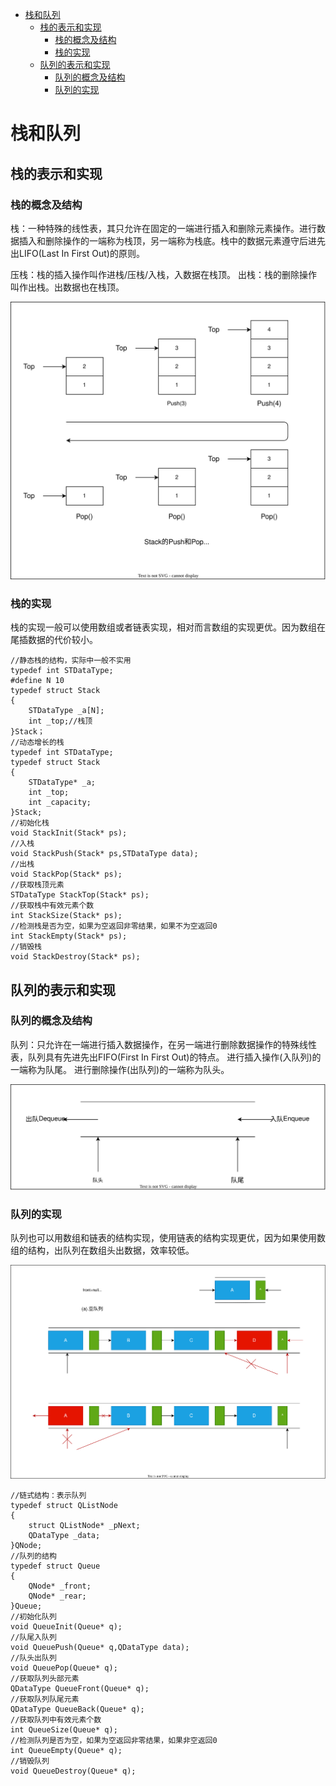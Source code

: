 - [栈和队列](#栈和队列)
  - [栈的表示和实现](#栈的表示和实现)
    - [栈的概念及结构](#栈的概念及结构)
    - [栈的实现](#栈的实现)
  - [队列的表示和实现](#队列的表示和实现)
    - [队列的概念及结构](#队列的概念及结构)
    - [队列的实现](#队列的实现)

# 栈和队列

## 栈的表示和实现

### 栈的概念及结构

栈：一种特殊的线性表，其只允许在固定的一端进行插入和删除元素操作。进行数据插入和删除操作的一端称为栈顶，另一端称为栈底。栈中的数据元素遵守后进先出LIFO(Last In First Out)的原则。

压栈：栈的插入操作叫作进栈/压栈/入栈，入数据在栈顶。
出栈：栈的删除操作叫作出栈。出数据也在栈顶。

![](1.svg)

### 栈的实现

栈的实现一般可以使用数组或者链表实现，相对而言数组的实现更优。因为数组在尾插数据的代价较小。

```C{.line-numbers}
//静态栈的结构，实际中一般不实用
typedef int STDataType;
#define N 10
typedef struct Stack
{
    STDataType _a[N];
    int _top;//栈顶
}Stack；
//动态增长的栈
typedef int STDataType;
typedef struct Stack
{
    STDataType* _a;
    int _top;
    int _capacity;
}Stack;
//初始化栈
void StackInit(Stack* ps);
//入栈
void StackPush(Stack* ps,STDataType data);
//出栈
void StackPop(Stack* ps);
//获取栈顶元素
STDataType StackTop(Stack* ps);
//获取栈中有效元素个数
int StackSize(Stack* ps);
//检测栈是否为空，如果为空返回非零结果，如果不为空返回0
int StackEmpty(Stack* ps);
//销毁栈
void StackDestroy(Stack* ps);
```

## 队列的表示和实现

### 队列的概念及结构

队列：只允许在一端进行插入数据操作，在另一端进行删除数据操作的特殊线性表，队列具有先进先出FIFO(First In First Out)的特点。
进行插入操作(入队列)的一端称为队尾。
进行删除操作(出队列)的一端称为队头。

![](2.svg)

### 队列的实现

队列也可以用数组和链表的结构实现，使用链表的结构实现更优，因为如果使用数组的结构，出队列在数组头出数据，效率较低。

![](3.svg)

```C{.line-numbers}
//链式结构：表示队列
typedef struct QListNode
{
    struct QListNode* _pNext;
    QDataType _data;
}QNode;
//队列的结构
typedef struct Queue
{
    QNode* _front;
    QNode* _rear;
}Queue;
//初始化队列
void QueueInit(Queue* q);
//队尾入队列
void QueuePush(Queue* q,QDataType data);
//队头出队列
void QueuePop(Queue* q);
//获取队列头部元素
QDataType QueueFront(Queue* q);
//获取队列队尾元素
QDataType QueueBack(Queue* q);
//获取队列中有效元素个数
int QueueSize(Queue* q);
//检测队列是否为空，如果为空返回非零结果，如果非空返回0
int QueueEmpty(Queue* q);
//销毁队列
void QueueDestroy(Queue* q);
```
